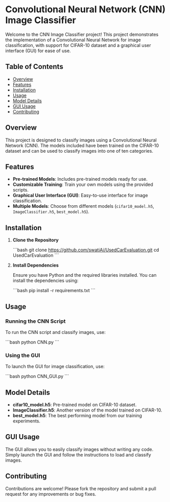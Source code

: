 
# Convolutional Neural Network (CNN) Image Classifier

Welcome to the CNN Image Classifier project! This project demonstrates the implementation of a Convolutional Neural Network for image classification, with support for CIFAR-10 dataset and a graphical user interface (GUI) for ease of use.

## Table of Contents

- [Overview](#overview)
- [Features](#features)
- [Installation](#installation)
- [Usage](#usage)
- [Model Details](#model-details)
- [GUI Usage](#gui-usage)
- [Contributing](#contributing)

## Overview

This project is designed to classify images using a Convolutional Neural Network (CNN). The models included have been trained on the CIFAR-10 dataset and can be used to classify images into one of ten categories.

## Features

- **Pre-trained Models**: Includes pre-trained models ready for use.
- **Customizable Training**: Train your own models using the provided scripts.
- **Graphical User Interface (GUI)**: Easy-to-use interface for image classification.
- **Multiple Models**: Choose from different models (`cifar10_model.h5`, `ImageClassifier.h5`, `best_model.h5`).

## Installation

1. **Clone the Repository**

    \`\`\`bash
    git clone https://github.com/swatiAi/UsedCarEvaluation.git
    cd UsedCarEvaluation
    \`\`\`

2. **Install Dependencies**

    Ensure you have Python and the required libraries installed. You can install the dependencies using:

    \`\`\`bash
    pip install -r requirements.txt
    \`\`\`

## Usage

### Running the CNN Script

To run the CNN script and classify images, use:

\`\`\`bash
python CNN.py
\`\`\`

### Using the GUI

To launch the GUI for image classification, use:

\`\`\`bash
python CNN_GUI.py
\`\`\`

## Model Details

- **cifar10_model.h5**: Pre-trained model on CIFAR-10 dataset.
- **ImageClassifier.h5**: Another version of the model trained on CIFAR-10.
- **best_model.h5**: The best performing model from our training experiments.

## GUI Usage

The GUI allows you to easily classify images without writing any code. Simply launch the GUI and follow the instructions to load and classify images.

## Contributing

Contributions are welcome! Please fork the repository and submit a pull request for any improvements or bug fixes.
